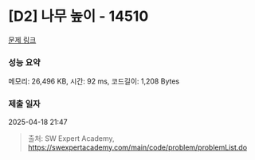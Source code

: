 # [D2] 나무 높이 - 14510 

[문제 링크](https://swexpertacademy.com/main/code/problem/problemDetail.do?contestProbId=AYFofW8qpXYDFAR4) 

### 성능 요약

메모리: 26,496 KB, 시간: 92 ms, 코드길이: 1,208 Bytes

### 제출 일자

2025-04-18 21:47



> 출처: SW Expert Academy, https://swexpertacademy.com/main/code/problem/problemList.do